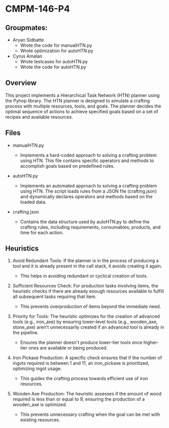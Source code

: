 # CMPM-146-P4
## Groupmates:
- Aryan Sidbatte
    - Wrote the code for manualHTN.py
    - Wrote optimization for autoHTN.py
- Cyrus Amalan
    - Wrote testcases for autoHTN.py
    - Wrote the code for autoHTN.py


## Overview
This project implements a Hierarchical Task Network (HTN) planner using the Pyhop library. The HTN planner is designed to simulate a crafting process with multiple resources, tools, and goals. The planner decides the optimal sequence of actions to achieve specified goals based on a set of recipes and available resources.

## Files
- manualHTN.py
    - Implements a hard-coded approach to solving a crafting problem using HTN. This file contains specific operators and methods to accomplish goals based on predefined rules.

- autoHTN.py
    - Implements an automated approach to solving a crafting problem using HTN. The script loads rules from a JSON file (crafting.json) and dynamically declares operators and methods based on the loaded data.

- crafting.json
    - Contains the data structure used by autoHTN.py to define the crafting rules, including requirements, consumables, products, and time for each action.

## Heuristics

1. Avoid Redundant Tools: If the planner is in the process of producing a tool and it is already present in the call stack, it avoids creating it again.

    - This helps in avoiding redundant or cyclical creation of tools.

2. Sufficient Resources Check: For production tasks involving items, the heuristic checks if there are already enough resources available to fulfill all subsequent tasks requiring that item.

    - This prevents overproduction of items beyond the immediate need.

3. Priority for Tools: The heuristic optimizes for the creation of advanced tools (e.g., iron_axe) by ensuring lower-level tools (e.g., wooden_axe, stone_axe) aren't unnecessarily created if an advanced tool is already in the pipeline.

    - Ensures the planner doesn't produce lower-tier tools once higher-tier ones are available or being produced.

4. Iron Pickaxe Production: A specific check ensures that if the number of ingots required is between 1 and 11, an iron_pickaxe is prioritized, optimizing ingot usage.

    - This guides the crafting process towards efficient use of iron resources.

5. Wooden Axe Production: The heuristic assesses if the amount of wood required is less than or equal to 9, ensuring the production of a wooden_axe is optimized.

    - This prevents unnecessary crafting when the goal can be met with existing resources.
